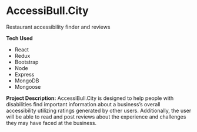 # AccessiBull.City
Restaurant accessibility finder and reviews

**Tech Used**
* React 
* Redux
* Bootstrap
* Node
* Express
* MongoDB
* Mongoose

**Project Description:**
AccessiBull.City is designed to help people with disabilities find important information about a business’s overall accessibility utilizing ratings generated by other users. Additionally, the user will be able to read and post reviews about the experience and challenges they may have faced at the business.
